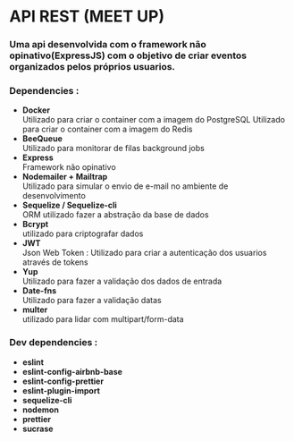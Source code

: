 <h1>API REST (MEET UP)</h1>
<h3>Uma api desenvolvida com o framework não opinativo(ExpressJS) com o objetivo de criar
eventos organizados pelos próprios usuarios.</h3>

<h3>Dependencies :</h3>
<ul>

  <li>
    <b>Docker</b><br>
    Utilizado para criar o container com a imagem do PostgreSQL
    Utilizado para criar o container com a imagem do Redis
  </li>

  <li>
    <b>BeeQueue</b><br>
    Utilizado para monitorar de filas background jobs
  </li>

  <li>
    <b>Express</b><br>
    Framework não opinativo
  </li>

  <li>
    <b>Nodemailer + Mailtrap </b><br>
    Utilizado para simular o envio de e-mail no ambiente de desenvolvimento
  </li>

  <li>
    <b>Sequelize / Sequelize-cli</b> <br>
    ORM utilizado fazer a abstração da base de dados
  </li>

  <li>
    <b>Bcrypt</b><br>
    utilizado para criptografar dados
  </li>

  <li>
    <b>JWT</b><br>
    Json Web Token : Utilizado para criar a autenticação dos usuarios através de tokens
  </li>

  <li>
    <b>Yup</b><br>
    Utilizado para fazer a validação dos dados de entrada

  </li>

  <li>
    <b>Date-fns</b><br>
    Utilizado para fazer a validação datas
  </li>

  <li>
    <b>multer</b><br>
    utilizado para lidar com  multipart/form-data
  </li>

</ul>
<h3>Dev dependencies :</h3>
<ul>
  <li>
    <b>eslint</b><br>
  </li>
   <li>
    <b>eslint-config-airbnb-base</b><br>
  </li>
   <li>
    <b>eslint-config-prettier</b><br>
  </li>
   <li>
    <b>eslint-plugin-import</b><br>
  </li>
   <li>
    <b>sequelize-cli</b><br>
  </li>
   <li>
    <b>nodemon</b><br>
  </li>
   <li>
    <b>prettier</b><br>
  </li>
   <li>
    <b>sucrase</b><br>
  </li>
</ul>
